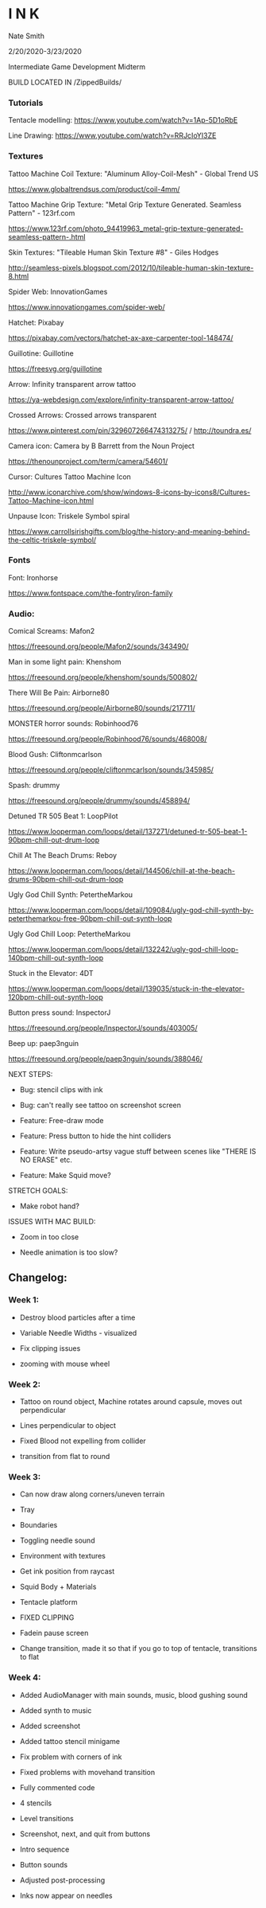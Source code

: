 # I N K

Nate Smith

2/20/2020-3/23/2020

Intermediate Game Development Midterm


BUILD LOCATED IN /ZippedBuilds/


### Tutorials


Tentacle modelling: https://www.youtube.com/watch?v=1Ap-5D1oRbE

Line Drawing: https://www.youtube.com/watch?v=RRJcIoYI3ZE


### Textures


Tattoo Machine Coil Texture: "Aluminum Alloy-Coil-Mesh" - Global Trend US

https://www.globaltrendsus.com/product/coil-4mm/


Tattoo Machine Grip Texture: "Metal Grip Texture Generated. Seamless Pattern" - 123rf.com

https://www.123rf.com/photo_94419963_metal-grip-texture-generated-seamless-pattern-.html


Skin Textures: "Tileable Human Skin Texture #8" - Giles Hodges

http://seamless-pixels.blogspot.com/2012/10/tileable-human-skin-texture-8.html


Spider Web: InnovationGames

https://www.innovationgames.com/spider-web/


Hatchet: Pixabay

https://pixabay.com/vectors/hatchet-ax-axe-carpenter-tool-148474/


Guillotine: Guillotine

https://freesvg.org/guillotine


Arrow: Infinity transparent arrow tattoo

https://ya-webdesign.com/explore/infinity-transparent-arrow-tattoo/


Crossed Arrows: Crossed arrows transparent

https://www.pinterest.com/pin/329607266474313275/ / http://toundra.es/


Camera icon: Camera by B Barrett from the Noun Project

https://thenounproject.com/term/camera/54601/


Cursor: Cultures Tattoo Machine Icon

http://www.iconarchive.com/show/windows-8-icons-by-icons8/Cultures-Tattoo-Machine-icon.html


Unpause Icon: Triskele Symbol spiral

https://www.carrollsirishgifts.com/blog/the-history-and-meaning-behind-the-celtic-triskele-symbol/


### Fonts


Font: Ironhorse

https://www.fontspace.com/the-fontry/iron-family


### Audio:

Comical Screams: Mafon2

https://freesound.org/people/Mafon2/sounds/343490/


Man in some light pain: Khenshom

https://freesound.org/people/khenshom/sounds/500802/


There Will Be Pain: Airborne80

https://freesound.org/people/Airborne80/sounds/217711/


MONSTER horror sounds: Robinhood76

https://freesound.org/people/Robinhood76/sounds/468008/


Blood Gush: Cliftonmcarlson

https://freesound.org/people/cliftonmcarlson/sounds/345985/


Spash: drummy

https://freesound.org/people/drummy/sounds/458894/


Detuned TR 505 Beat 1: LoopPilot

https://www.looperman.com/loops/detail/137271/detuned-tr-505-beat-1-90bpm-chill-out-drum-loop


Chill At The Beach Drums: Reboy

https://www.looperman.com/loops/detail/144506/chill-at-the-beach-drums-90bpm-chill-out-drum-loop


Ugly God Chill Synth: PetertheMarkou

https://www.looperman.com/loops/detail/109084/ugly-god-chill-synth-by-peterthemarkou-free-90bpm-chill-out-synth-loop


Ugly God Chill Loop: PetertheMarkou

https://www.looperman.com/loops/detail/132242/ugly-god-chill-loop-140bpm-chill-out-synth-loop


Stuck in the Elevator: 4DT

https://www.looperman.com/loops/detail/139035/stuck-in-the-elevator-120bpm-chill-out-synth-loop


Button press sound: InspectorJ

https://freesound.org/people/InspectorJ/sounds/403005/


Beep up: paep3nguin

https://freesound.org/people/paep3nguin/sounds/388046/



NEXT STEPS:

- Bug: stencil clips with ink

- Bug: can't really see tattoo on screenshot screen

- Feature: Free-draw mode

- Feature: Press button to hide the hint colliders

- Feature: Write pseudo-artsy vague stuff between scenes like "THERE IS NO ERASE" etc.

- Feature: Make Squid move?


STRETCH GOALS:

- Make robot hand?


ISSUES WITH MAC BUILD:

- Zoom in too close

- Needle animation is too slow?

## Changelog:

### Week 1:

- Destroy blood particles after a time

- Variable Needle Widths - visualized

- Fix clipping issues

- zooming with mouse wheel

### Week 2:

- Tattoo on round object, Machine rotates around capsule, moves out perpendicular

- Lines perpendicular to object

- Fixed Blood not expelling from collider

- transition from flat to round

### Week 3:

- Can now draw along corners/uneven terrain 

- Tray

- Boundaries

- Toggling needle sound

- Environment with textures

- Get ink position from raycast

- Squid Body + Materials

- Tentacle platform

- FIXED CLIPPING

- Fadein pause screen

- Change transition, made it so that if you go to top of tentacle, transitions to flat

### Week 4:

- Added AudioManager with main sounds, music, blood gushing sound

- Added synth to music

- Added screenshot

- Added tattoo stencil minigame

- Fix problem with corners of ink 

- Fixed problems with movehand transition

- Fully commented code

- 4 stencils

- Level transitions

- Screenshot, next, and quit from buttons

- Intro sequence

- Button sounds

- Adjusted post-processing

- Inks now appear on needles